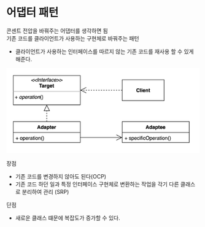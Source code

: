 # 어댑터 패턴

콘센트 전압을 바꿔주는 어댑터를 생각하면 됨  
기존 코드를 클라이언트가 사용하는 구현체로 바꿔주는 패턴  
* 클라이언트가 사용하는 인터페이스를 따르지 않는 기존 코드를 재사용 할 수 있게 해준다.  

![Adapter](./image/Adapter.png) 



장점  
* 기존 코드를 변경하지 않아도 된다(OCP)  
* 기존 코드 하던 일과 특정 인터페이스 구현체로 변환하는 작업을 각기 다른 클래스로 분리하여 관리 (SRP)  

단점  
* 새로운 클래스 떄문에 복잡도가 증가할 수 있다.  
